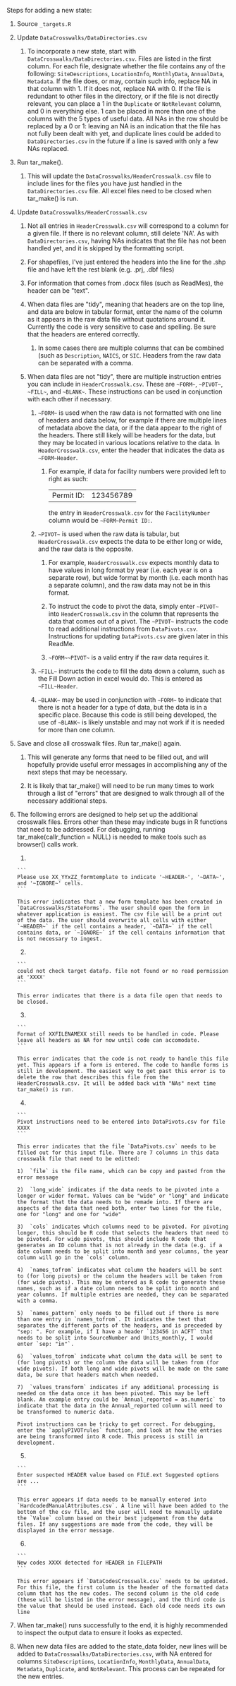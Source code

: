 Steps for adding a new state:

1)  Source `_targets.R`

2)  Update `DataCrosswalks/DataDirectories.csv`

    1)  To incorporate a new state, start with `DataCrosswalks/DataDirectories.csv`. Files are listed in the first column. For each file, designate whether the file contains any of the following: `SiteDescriptions`, `LocationInfo`, `MonthlyData`, `AnnualData`, `Metadata`. If the file does, or may, contain such info, replace NA in that column with 1. If it does not, replace NA with 0. If the file is redundant to other files in the directory, or if the file is not directly relevant, you can place a 1 in the `Duplicate` or `NotRelevant` column, and 0 in everything else. 1 can be placed in more than one of the columns with the 5 types of useful data. All NAs in the row should be replaced by a 0 or 1: leaving an NA is an indication that the file has not fully been dealt with yet, and duplicate lines could be added to `DataDirectories.csv` in the future if a line is saved with only a few NAs replaced.

3)  Run tar_make().

    1)  This will update the `DataCrosswalks/HeaderCrosswalk.csv` file to include lines for the files you have just handled in the `DataDirectories.csv` file. All excel files need to be closed when tar_make() is run.

4)  Update `DataCrosswalks/HeaderCrosswalk.csv`

    1)  Not all entries in `HeaderCrosswalk.csv` will correspond to a column for a given file. If there is no relevant column, still delete 'NA'. As with `DataDirectories.csv`, having NAs indicates that the file has not been handled yet, and it is skipped by the formatting script.

    2)  For shapefiles, I've just entered the headers into the line for the .shp file and have left the rest blank (e.g. .prj, .dbf files)

    3)  For information that comes from .docx files (such as ReadMes), the header can be "text".

    4)  When data files are "tidy", meaning that headers are on the top line, and data are below in tabular format, enter the name of the column as it appears in the raw data file without quotations around it. Currently the code is very sensitive to case and spelling. Be sure that the headers are entered correctly.

        1)  In some cases there are multiple columns that can be combined (such as `Description`, `NAICS`, or `SIC`. Headers from the raw data can be separated with a comma.

    5)  When data files are not "tidy", there are multiple instruction entries you can include in `HeaderCrosswalk.csv`. These are `~FORM~`, `~PIVOT~`, `~FILL~`, and `~BLANK~`. These instructions can be used in conjunction with each other if necessary.

        1)  `~FORM~` is used when the raw data is not formatted with one line of headers and data below, for example if there are multiple lines of metadata above the data, or if the data appear to the right of the headers. There still likely will be headers for the data, but they may be located in various locations relative to the data. In `HeaderCrosswalk.csv`, enter the header that indicates the data as `~FORM~Header`.

            1)  For example, if data for facility numbers were provided left to right as such:

                |            |           |
                |------------|-----------|
                | Permit ID: | 123456789 |

                the entry in `HeaderCrosswalk.csv` for the `FacilityNumber` column would be `~FORM~Permit ID:`.

        2)  `~PIVOT~` is used when the raw data is tabular, but `HeaderCrosswalk.csv` expects the data to be either long or wide, and the raw data is the opposite.

            1)  For example, `HeaderCrosswalk.csv` expects monthly data to have values in long format by year (i.e. each year is on a separate row), but wide format by month (i.e. each month has a separate column), and the raw data may not be in this format.

            2)  To instruct the code to pivot the data, simply enter `~PIVOT~` into `HeaderCrosswalk.csv` in the column that represents the data that comes out of a pivot. The `~PIVOT~` instructs the code to read additional instructions from `DataPivots.csv`. Instructions for updating `DataPivots.csv` are given later in this ReadMe.

            3)  `~FORM~~PIVOT~` is a valid entry if the raw data requires it.

        3)  `~FILL~` instructs the code to fill the data down a column, such as the Fill Down action in excel would do. This is entered as `~FILL~Header`.

        4)  `~BLANK~` may be used in conjunction with `~FORM~` to indicate that there is not a header for a type of data, but the data is in a specific place. Because this code is still being developed, the use of `~BLANK~` is likely unstable and may not work if it is needed for more than one column.

5)  Save and close all crosswalk files. Run tar_make() again.

    1)  This will generate any forms that need to be filled out, and will hopefully provide useful error messages in accomplishing any of the next steps that may be necessary.

    2)  It is likely that tar_make() will need to be run many times to work through a list of "errors" that are designed to walk through all of the necessary additional steps.

6)  The following errors are designed to help set up the additional crosswalk files. Errors other than these may indicate bugs in R functions that need to be addressed. For debugging, running tar_make(callr_function = NULL) is needed to make tools such as browser() calls work.

    1)  

        ```         
        Please use XX_YYxZZ_formtemplate to indicate '~HEADER~', '~DATA~', and '~IGNORE~' cells.
        ```

        This error indicates that a new form template has been created in `DataCrosswalks/StateForms`. The user should open the form in whatever application is easiest. The csv file will be a print out of the data. The user should overwrite all cells with either `~HEADER~` if the cell contains a header, `~DATA~` if the cell contains data, or `~IGNORE~` if the cell contains information that is not necessary to ingest.

    2)  

        ```         
        could not check target datafp. file not found or no read permission at 'XXXX'
        ```

        This error indicates that there is a data file open that needs to be closed.

    3)  

        ```         
        Format of XXFILENAMEXX still needs to be handled in code. Please leave all headers as NA for now until code can accomodate.
        ```

        This error indicates that the code is not ready to handle this file yet. This appears if a form is entered. The code to handle forms is still in development. The easiest way to get past this error is to delete the row that describes this file from the HeaderCrosswalk.csv. It will be added back with "NAs" next time tar_make() is run.

    4)  

        ```         
        Pivot instructions need to be entered into DataPivots.csv for file XXXX
        ```

        This error indicates that the file `DataPivots.csv` needs to be filled out for this input file. There are 7 columns in this data crosswalk file that need to be editted:

        1)  `file` is the file name, which can be copy and pasted from the error message

        2)  `long_wide` indicates if the data needs to be pivoted into a longer or wider format. Values can be "wide" or "long" and indicate the format that the data needs to be remade into. If there are aspects of the data that need both, enter two lines for the file, one for "long" and one for "wide"

        3)  `cols` indicates which columns need to be pivoted. For pivoting longer, this should be R code that selects the headers that need to be pivoted. For wide pivots, this should include R code that generates an ID column that is not already in the data (e.g. if a date column needs to be split into month and year columns, the year column will go in the `cols` column.

        4)  `names_tofrom` indicates what column the headers will be sent to (for long pivots) or the column the headers will be taken from (for wide pivots). This may be entered as R code to generate these names, such as if a date column needs to be split into month and year columns. If multiple entries are needed, they can be separated with a comma.

        5)  `names_pattern` only needs to be filled out if there is more than one entry in `names_tofrom`. It indicates the text that separates the different parts of the headers, and is preceeded by "sep: ". For example, if I have a header `123456 in ACFT` that needs to be split into SourceNumber and Units_monthly, I would enter `sep: "in"`.

        6)  `values_tofrom` indicate what column the data will be sent to (for long pivots) or the column the data will be taken from (for wide pivots). If both long and wide pivots will be made on the same data, be sure that headers match when needed.

        7)  `values_transform` indicates if any additional processing is needed on the data once it has been pivoted. This may be left blank. An example entry could be `Annual_reported = as.numeric` to indicate that the data in the Annual_reported column will need to be transformed to numeric data.

        Pivot instructions can be tricky to get correct. For debugging, enter the `applyPIVOTrules` function, and look at how the entries are being transformed into R code. This process is still in development.

    5)  

        ```         
        Enter suspected HEADER value based on FILE.ext Suggested options are ...
        ```

        This error appears if data needs to be manually entered into `HardcodedManualAttributes.csv`. A line will have been added to the bottom of the csv file, and the user will need to manually update the `Value` column based on their best judgement from the data files. If any suggestions are made from the code, they will be displayed in the error message.

    6)  

        ```         
        New codes XXXX detected for HEADER in FILEPATH
        ```

        This error appears if `DataCodesCrosswalk.csv` needs to be updated. For this file, the first column is the header of the formatted data column that has the new codes. The second column is the old code (these will be listed in the error message), and the third code is the value that should be used instead. Each old code needs its own line

7)  When tar_make() runs successfully to the end, it is highly recommended to inspect the output data to ensure it looks as expected.

8)  When new data files are added to the state_data folder, new lines will be added to `DataCrosswalks/DataDirectories.csv`, with NA entered for columns `SiteDescriptions`, `LocationInfo`, `MonthlyData`, `AnnualData`, `Metadata`, `Duplicate`, and `NotRelevant`. This process can be repeated for the new entries.
